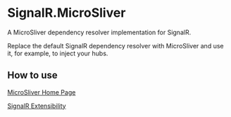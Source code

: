 # SignalR.MicroSliver 
A MicroSliver dependency resolver implementation for SignalR.

Replace the default SignalR dependency resolver with MicroSliver and use it, for example, to inject your hubs.

How to use
----------

[MicroSliver Home Page](http://microsliver.codeplex.com)

[SignalR Extensibility](https://github.com/SignalR/SignalR/wiki/Extensibility)
